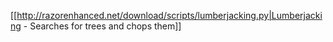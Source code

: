 
[[http://razorenhanced.net/download/scripts/lumberjacking.py|Lumberjacking - Searches for trees and chops them]]